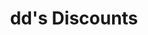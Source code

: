 ---
title: "dd's Discounts"
url: /fresno/dds-discounts-north-west-avenue/
shop: department store
---